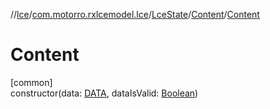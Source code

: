 //[lce](../../../../index.md)/[com.motorro.rxlcemodel.lce](../../index.md)/[LceState](../index.md)/[Content](index.md)/[Content](-content.md)

# Content

[common]\
constructor(data: [DATA](index.md), dataIsValid: [Boolean](https://kotlinlang.org/api/latest/jvm/stdlib/kotlin/-boolean/index.html))
